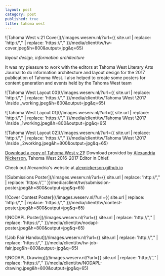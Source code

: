 ```yaml
---
layout: post
category: post
published: true
title: tahoma west
---
```

![Tahoma West v.21 Cover](//images.weserv.nl/?url={{ site.url | replace: 'http://','' | replace: 'https://','' }}/media/client/tw/tw-cover.jpeg&h=800&output=jpg&q=65)
<!--more-->
<span class='date fr'>*layout design, information architecture*</span><br>  
  
  
  
It was my pleasure to work with the editors at Tahoma West Literary Arts Journal to do information architecture and layout design for the 2017 publication of Tahoma West. I also helped to create some posters for content generation and events held by the Tahoma West team  
  
  
  
![Tahoma West Layout 00](//images.weserv.nl/?url={{ site.url | replace: 'http://','' | replace: 'https://','' }}/media/client/tw/Tahoma \West \2017 \Inside \_working.jpeg&h=800&output=jpg&q=65)  
   
![Tahoma West Layout 01](//images.weserv.nl/?url={{ site.url | replace: 'http://','' | replace: 'https://','' }}/media/client/tw/Tahoma \West \2017 \Inside \_1working.jpeg&h=800&output=jpg&q=65)  
  
![Tahoma West Layout 02](//images.weserv.nl/?url={{ site.url | replace: 'http://','' | replace: 'https://','' }}/media/client/tw/Tahoma \West \2017 \Inside \_2working.jpeg&h=800&output=jpg&q=65)  
  
[Download a copy of Tahoma West v.21][1]! Download provided by [Alexandria Nickerson](http://alexnickerson.github.io), Tahoma West 2016-2017 Editor in Chief.  
  
Check out Alexandria's website at [alexnickerson.github.io](http://alexnickerson.github.io)  
  
  
  
![Submissions Poster](//images.weserv.nl/?url={{ site.url | replace: 'http://','' | replace: 'https://','' }}/media/client/tw/submission-poster.jpeg&h=800&output=jpg&q=65)  
  
![Cover Contest Poster](//images.weserv.nl/?url={{ site.url | replace: 'http://','' | replace: 'https://','' }}/media/client/tw/contest-poster.jpeg&h=800&output=jpg&q=65)  
  
![NODAPL Poster](//images.weserv.nl/?url={{ site.url | replace: 'http://','' | replace: 'https://','' }}/media/client/tw/nodapl-poster.jpeg&h=800&output=jpg&q=65)  
  
![Job Fair Handout](//images.weserv.nl/?url={{ site.url | replace: 'http://','' | replace: 'https://','' }}/media/client/tw/tw-job-fair.jpeg&h=800&output=jpg&q=65)   
    
![NODAPL Drawing](//images.weserv.nl/?url={{ site.url | replace: 'http://','' | replace: 'https://','' }}/media/client/tw/NODAPL-drawing.jpeg&h=800&output=jpg&q=65)  


<!-- Download link for Tahoma West from Alex Nickerson's Website -->
[1]:https://alexnickerson.github.io/download/Tahoma_West-2017v21.pdf
